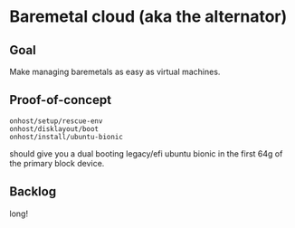 Baremetal cloud (aka the alternator)
====================================

Goal
----
Make managing baremetals as easy as virtual machines.

Proof-of-concept
----------------
```
onhost/setup/rescue-env
onhost/disklayout/boot
onhost/install/ubuntu-bionic
```

should give you a dual booting legacy/efi ubuntu bionic in the first 64g of the primary block device.

Backlog
-------
long!